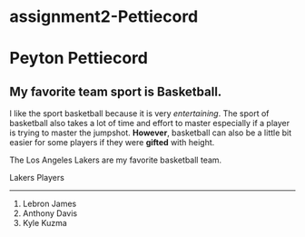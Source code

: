 # assignment2-Pettiecord

# Peyton Pettiecord
## My favorite team sport is Basketball.
I like the sport basketball because it is very *entertaining*. The sport of basketball also takes a lot of time and effort to master especially if a player is trying to master the jumpshot. **However**, basketball can also be a little bit easier for some players if they were **gifted** with height.

The Los Angeles Lakers are my favorite basketball team.

Lakers Players
 *** 

1. Lebron James
2. Anthony Davis
3. Kyle Kuzma
